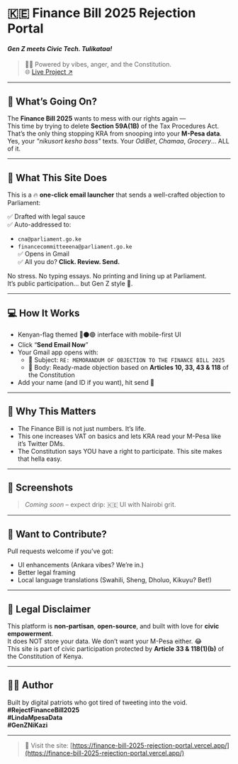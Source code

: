 # 🇰🇪 **Finance Bill 2025 Rejection Portal**  
#### *Gen Z meets Civic Tech. Tulikataa!*

> ✊🏾 Powered by vibes, anger, and the Constitution.  
> 🌐 [Live Project ↗](https://finance-bill-2025-rejection-portal.vercel.app/)

---

## 🚨 What’s Going On?

The **Finance Bill 2025** wants to mess with our rights again —  
This time by trying to delete **Section 59A(1B)** of the Tax Procedures Act.  
That’s the only thing stopping KRA from snooping into your **M-Pesa data**.  
Yes, your *"nikusort kesho boss"* texts. Your *OdiBet*, *Chamaa*, *Grocery*... ALL of it.  

---

## 🧠 What This Site Does

This is a 🔥 **one-click email launcher** that sends a well-crafted objection to Parliament:

✅ Drafted with legal sauce  
✅ Auto-addressed to:  
- `cna@parliament.go.ke`  
- `financecommitteeena@parliament.go.ke`  
✅ Opens in Gmail  
✅ All you do? **Click. Review. Send.**

No stress. No typing essays. No printing and lining up at Parliament.  
It’s public participation... but Gen Z style 🧢.

---

## 💻 How It Works

- Kenyan-flag themed 🔴⚫🟢 interface with mobile-first UI
- Click “**Send Email Now**”
- Your Gmail app opens with:
  - 📨 Subject: `RE: MEMORANDUM OF OBJECTION TO THE FINANCE BILL 2025`
  - 📄 Body: Ready-made objection based on **Articles 10, 33, 43 & 118** of the Constitution
- Add your name (and ID if you want), hit send 🚀

---

## 📢 Why This Matters

- The Finance Bill is not just numbers. It’s life.
- This one increases VAT on basics and lets KRA read your M-Pesa like it’s Twitter DMs.
- The Constitution says YOU have a right to participate. This site makes that hella easy.

---

## 👀 Screenshots

> _Coming soon_ – expect drip: 🇰🇪 UI with Nairobi grit.

---

## 🤝 Want to Contribute?

Pull requests welcome if you’ve got:
- UI enhancements (Ankara vibes? We’re in.)
- Better legal framing
- Local language translations (Swahili, Sheng, Dholuo, Kikuyu? Bet!)

---

## 📜 Legal Disclaimer

This platform is **non-partisan**, **open-source**, and built with love for **civic empowerment**.  
It does NOT store your data. We don’t want your M-Pesa either. 😂  
This site is part of civic participation protected by **Article 33 & 118(1)(b)** of the Constitution of Kenya.

---

## ✍🏾 Author

Built by digital patriots who got tired of tweeting into the void.  
**#RejectFinanceBill2025**  
**#LindaMpesaData**  
**#GenZNiKazi**

---

> 🔗 Visit the site: [https://finance-bill-2025-rejection-portal.vercel.app/](https://finance-bill-2025-rejection-portal.vercel.app/)
